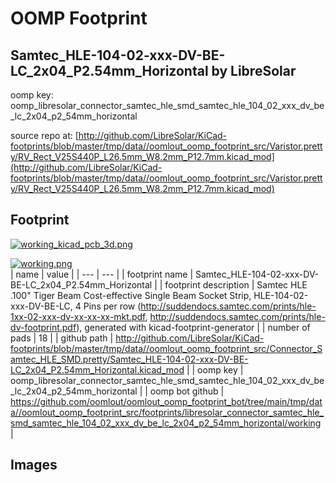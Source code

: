 # OOMP Footprint  
## Samtec_HLE-104-02-xxx-DV-BE-LC_2x04_P2.54mm_Horizontal  by LibreSolar  
  
oomp key: oomp_libresolar_connector_samtec_hle_smd_samtec_hle_104_02_xxx_dv_be_lc_2x04_p2_54mm_horizontal  
  
source repo at: [http://github.com/LibreSolar/KiCad-footprints/blob/master/tmp/data//oomlout_oomp_footprint_src/Varistor.pretty/RV_Rect_V25S440P_L26.5mm_W8.2mm_P12.7mm.kicad_mod](http://github.com/LibreSolar/KiCad-footprints/blob/master/tmp/data//oomlout_oomp_footprint_src/Varistor.pretty/RV_Rect_V25S440P_L26.5mm_W8.2mm_P12.7mm.kicad_mod)  
## Footprint  
  
[![working_kicad_pcb_3d.png](working_kicad_pcb_3d_600.png)](working_kicad_pcb_3d.png)  
  
[![working.png](working_600.png)](working.png)  
| name | value | 
| --- | --- | 
| footprint name | Samtec_HLE-104-02-xxx-DV-BE-LC_2x04_P2.54mm_Horizontal | 
| footprint description | Samtec HLE .100" Tiger Beam Cost-effective Single Beam Socket Strip, HLE-104-02-xxx-DV-BE-LC, 4 Pins per row (http://suddendocs.samtec.com/prints/hle-1xx-02-xxx-dv-xx-xx-xx-mkt.pdf, http://suddendocs.samtec.com/prints/hle-dv-footprint.pdf), generated with kicad-footprint-generator | 
| number of pads | 18 | 
| github path | http://github.com/LibreSolar/KiCad-footprints/blob/master/tmp/data//oomlout_oomp_footprint_src/Connector_Samtec_HLE_SMD.pretty/Samtec_HLE-104-02-xxx-DV-BE-LC_2x04_P2.54mm_Horizontal.kicad_mod | 
| oomp key | oomp_libresolar_connector_samtec_hle_smd_samtec_hle_104_02_xxx_dv_be_lc_2x04_p2_54mm_horizontal | 
| oomp bot github | https://github.com/oomlout/oomlout_oomp_footprint_bot/tree/main/tmp/data//oomlout_oomp_footprint_src/footprints/libresolar_connector_samtec_hle_smd_samtec_hle_104_02_xxx_dv_be_lc_2x04_p2_54mm_horizontal/working | 
## Images  
